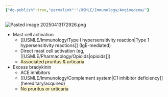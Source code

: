 ```yaml
---
{"dg-publish":true,"permalink":"/USMLE/Immunology/Angioedema/"}
---
```


![Pasted image 20250413172926.png](/img/user/appendix/Pasted%20image%2020250413172926.png)
- Mast cell activation
	- [[USMLE/Immunology/Type I hypersensitivity reaction\|Type 1 hypersensitivity reactions]] (IgE-mediated)
	- Direct mast cell activation (eg, [[USMLE/Pharmacology/Opioids\|opioids]])
	- <span style="background:rgba(240, 200, 0, 0.2)">Associated pruritus & urticaria</span>
- Excess bradykinin
	- ACE inhibitors
	- [[USMLE/Immunology/Complement system\|C1 inhibitor deficiency]] (hereditary/acquired)
	- <span style="background:rgba(240, 200, 0, 0.2)">No pruritus or urticaria</span>
